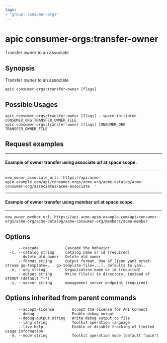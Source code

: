 ```yaml
---
tags:
- "group: consumer-orgs"
---
```

# apic consumer-orgs:transfer-owner

Transfer owner to an associate

## Synopsis

Transfer owner to an associate

```
apic consumer-orgs:transfer-owner [flags]
```

## Possible Usages

```
apic consumer-orgs:transfer-owner [flags] --space-initiated CONSUMER_ORG TRANSFER_OWNER_FILE
apic consumer-orgs:transfer-owner [flags] CONSUMER_ORG TRANSFER_OWNER_FILE
```

## Request examples

------------------------------------------------------------------
#### Example of owner transfer using associate url at space scope.
------------------------------------------------------------------

```
new_owner_associate_url: 'https://api.acme-apim.example.com/api/consumer-orgs/acme-org/acme-catalog/acme-consumer-org/associates/acme-associate  '
```

---------------------------------------------------------------
#### Example of owner transfer using member url at space scope.
---------------------------------------------------------------

```
new_owner_member_url: https://api.acme-apim.example.com/api/consumer-orgs/acme-org/acme-catalog/acme-consumer-org/members/acme-member
```

## Options

```
      --cascade            Cascade the behavior
  -c, --catalog string     Catalog name or id (required)
      --delete_old_owner   Delete old owner
      --format string      Output format. One of [json yaml octet-stream go-template=... go-template-file=...], defaults to yaml.
  -o, --org string         Organization name or id (required)
      --output string      Write file(s) to directory, instead of STDOUT (default "-")
  -s, --server string      management server endpoint (required)
```

## Options inherited from parent commands

```
      --accept-license        Accept the license for API Connect
      --debug                 Enable debug output
      --debug-output string   Write debug output to file
      --lang string           Toolkit operation language
      --live-help             Enable or disable tracking of limited usage information
  -m, --mode string           Toolkit operation mode (default "apim")
```
